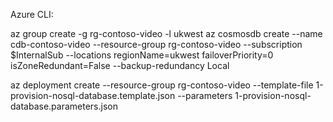 Azure CLI:

az group create -g rg-contoso-video -l ukwest
az cosmosdb create --name cdb-contoso-video --resource-group rg-contoso-video --subscription $InternalSub --locations regionName=ukwest failoverPriority=0 isZoneRedundant=False --backup-redundancy Local

az deployment create --resource-group rg-contoso-video --template-file 1-provision-nosql-database.template.json --parameters 1-provision-nosql-database.parameters.json